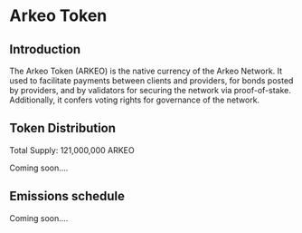 # Arkeo Token

## Introduction
The Arkeo Token (ARKEO) is the native currency of the Arkeo Network. It used to facilitate payments between clients and providers, for bonds posted by providers, and by validators for securing the network via proof-of-stake. Additionally, it confers voting rights for governance of the network.

## Token Distribution 
Total Supply: 121,000,000 ARKEO

Coming soon....

## Emissions schedule
Coming soon....
